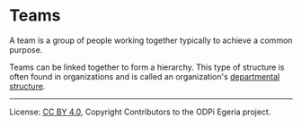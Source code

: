 <!-- SPDX-License-Identifier: CC-BY-4.0 -->
<!-- Copyright Contributors to the ODPi Egeria project. -->

# Teams

A team is a group of people working together typically to achieve a common purpose.

Teams can be linked together to form a hierarchy.
This type of structure is often found in organizations and is called an organization's [departmental structure](departmental-structure.md).




----
License: [CC BY 4.0](https://creativecommons.org/licenses/by/4.0/),
Copyright Contributors to the ODPi Egeria project.